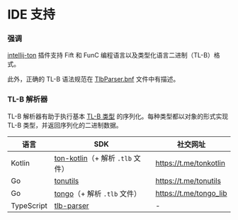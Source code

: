 # IDE 支持

### 强调

[intellij-ton](https://github.com/andreypfau/intellij-ton) 插件支持 Fift 和 FunC 编程语言以及类型化语言二进制（TL-B）格式。

此外，正确的 TL-B 语法规范在 [TlbParser.bnf](https://github.com/andreypfau/intellij-ton/blob/main/src/main/grammars/TlbParser.bnf) 文件中有描述。

### TL-B 解析器

TL-B 解析器有助于执行基本 [TL-B 类型](/develop/data-formats/tl-b-types) 的序列化。每种类型都以对象的形式实现 TL-B 类型，并返回序列化的二进制数据。

| 语言         | SDK                                                                                             | 社交网址                                                                        |
| ---------- | ----------------------------------------------------------------------------------------------- | --------------------------------------------------------------------------- |
| Kotlin     | [ton-kotlin](https://github.com/andreypfau/ton-kotlin/tree/main/ton-kotlin-tlb)（+ 解析 `.tlb` 文件） | https://t.me/tonkotlin                      |
| Go         | [tonutils](https://github.com/xssnick/tonutils-go/tree/master/tlb)                              | https://t.me/tonutils                       |
| Go         | [tongo](https://github.com/tonkeeper/tongo/tree/master/tlb)（+ 解析 `.tlb` 文件）                     | https://t.me/tongo_lib |
| TypeScript | [tlb-parser](https://github.com/ton-community/tlb-parser)                                       | -                                                                           |
